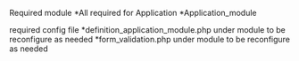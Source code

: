 Required module
*All required for Application
*Application_module

required config file
*definition_application_module.php under module to be reconfigure as needed
*form_validation.php under module to be reconfigure as needed
